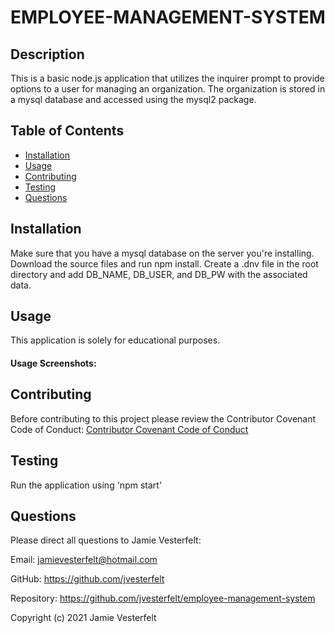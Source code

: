 
# EMPLOYEE-MANAGEMENT-SYSTEM
    
## Description
This is a basic node.js application that utilizes the inquirer prompt to provide options to a user for managing an organization. The organization is stored in a mysql database and accessed using the mysql2 package.
    
## Table of Contents
* [Installation](#Installation)
* [Usage](#Usage)
* [Contributing](#Contributing)
* [Testing](#Testing)
* [Questions](#Questions)    
    
## Installation
Make sure that you have a mysql database on the server you're installing. Download the source files and run npm install. Create a .dnv file in the root directory and add DB_NAME, DB_USER, and DB_PW with the associated data.
    
## Usage
This application is solely for educational purposes.
    
#### Usage Screenshots:

    

    
## Contributing
Before contributing to this project please review the Contributor Covenant Code of Conduct:
[Contributor Covenant Code of Conduct](https://www.contributor-covenant.org/version/2/0/code_of_conduct/code_of_conduct.md)
    
## Testing
Run the application using 'npm start'
    
## Questions
    
Please direct all questions to Jamie Vesterfelt:
    
Email: jamievesterfelt@hotmail.com
    
GitHub: https://github.com/jvesterfelt
    
Repository: https://github.com/jvesterfelt/employee-management-system

    
    
Copyright (c) 2021 Jamie Vesterfelt

